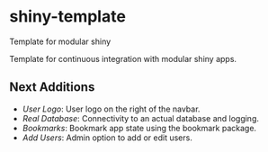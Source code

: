 # shiny-template
Template for modular shiny

Template for continuous integration with modular shiny apps.

## Next Additions

- *User Logo*: User logo on the right of the navbar.
- *Real Database*: Connectivity to an actual database and logging.
- *Bookmarks*: Bookmark app state using the bookmark package.
- *Add Users*: Admin option to add or edit users.
